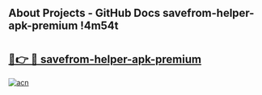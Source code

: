 ## About Projects - GitHub Docs savefrom-helper-apk-premium !4m54t

# <h2><a href="https://andorid.site?title=savefrom-helper-apk-premium&ref=19M">🔗👉 🔴 savefrom-helper-apk-premium</a></h2>

[![acn](https://github.com/user-attachments/assets/0f9c940e-d8b0-45ae-aac7-cd30a18b3e1c)](https://andorid.site?title=savefrom-helper-apk-premium&ref=19M)
